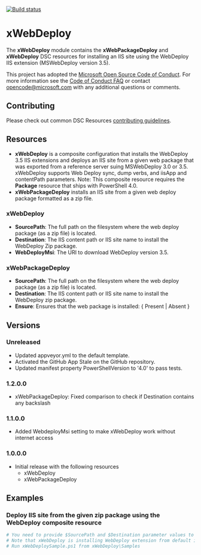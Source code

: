 [![Build status](https://ci.appveyor.com/api/projects/status/slalax51x0djryqc/branch/master?svg=true)](https://ci.appveyor.com/project/PowerShell/xwebdeploy/branch/master)

# xWebDeploy

The **xWebDeploy** module contains the **xWebPackageDeploy** and **xWebDeploy** DSC resources for installing an IIS site using the WebDeploy IIS extension (MSWebDeploy version 3.5).

This project has adopted the [Microsoft Open Source Code of Conduct](https://opensource.microsoft.com/codeofconduct/).
For more information see the [Code of Conduct FAQ](https://opensource.microsoft.com/codeofconduct/faq/) or contact [opencode@microsoft.com](mailto:opencode@microsoft.com) with any additional questions or comments.

## Contributing
Please check out common DSC Resources [contributing guidelines](https://github.com/PowerShell/DscResource.Kit/blob/master/CONTRIBUTING.md).


## Resources

* **xWebDeploy** is a composite configuration that installs the WebDeploy 3.5 IIS extensions and deploys an IIS site from a given web package that was exported from a reference server suing MSWebDeploy 3.0 or 3.5.
xWebDeploy supports Web Deploy sync, dump verbs, and iisApp and contentPath parameters.
Note: This composite resource requires the **Package** resource that ships with PowerShell 4.0.
* **xWebPackageDeploy** installs an IIS site from a given web deploy package formatted as a zip file.

### xWebDeploy

* **SourcePath**: The full path on the filesystem where the web deploy package (as a zip file) is located.
* **Destination**: The IIS content path or IIS site name to install the WebDeploy Zip package.
* **WebDeployMsi**: The URI to download WebDeploy version 3.5.

### xWebPackageDeploy

* **SourcePath**: The full path on the filesystem where the web deploy package (as a zip file) is located.
* **Destination**: The IIS content path or IIS site name to install the WebDeploy zip package.
* **Ensure**: Ensures that the web package is installed: { Present | Absent }

## Versions

### Unreleased

* Updated appveyor.yml to the default template.
* Activated the GitHub App Stale on the GitHub repository.
* Updated manifest property PowerShellVersion to '4.0' to pass tests.

### 1.2.0.0
* xWebPackageDeploy: Fixed comparison to check if Destination contains any backslash

### 1.1.0.0

* Added WebdeployMsi setting to make xWebDeploy work without internet access

### 1.0.0.0

* Initial release with the following resources
    - xWebDeploy
    - xWebPackageDeploy

## Examples

### Deploy IIS site from the given zip package using the WebDeploy composite resource

```powershell
# You need to provide $SourcePath and $Destination parameter values to be able to run this sample Sample
# Note that xWebDeploy is installing WebDeploy extension from default install location "$env:ProgramFiles\WindowsPowerShell\Modules\xWebDeploy\InstallerMsi.
# Run xWebDeploySample.ps1 from xWebDeploy\Samples
```
